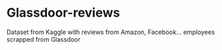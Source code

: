 # Glassdoor-reviews
Dataset from Kaggle with reviews from Amazon, Facebook... employees scrapped from Glassdoor
